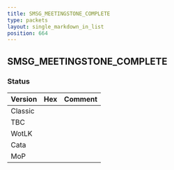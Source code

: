 ```yaml
---
title: SMSG_MEETINGSTONE_COMPLETE
type: packets
layout: single_markdown_in_list
position: 664
---
```


## SMSG_MEETINGSTONE_COMPLETE

### Status

Version    | Hex        | Comment
---------- | ---------- | ---------- 
Classic    |            |
TBC        |            |
WotLK      |            |
Cata       |            |
MoP        |            |